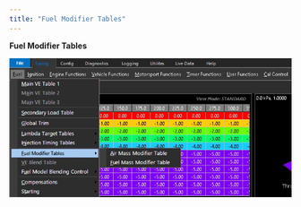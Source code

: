 ```yaml
---
title: "Fuel Modifier Tables"
---
```


**Fuel Modifier Tables**&nbsp;


![Image](</img/AAAA106.jpg>)

